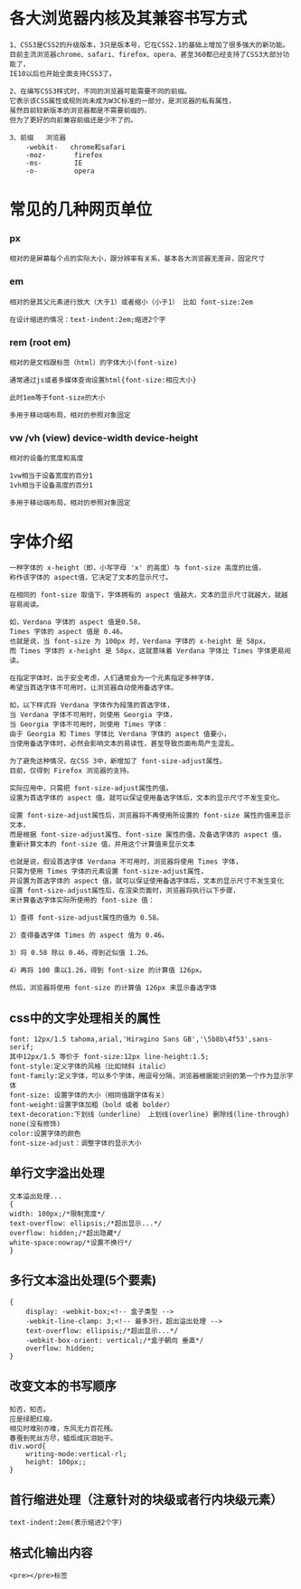 # 各大浏览器内核及其兼容书写方式
```
1、CSS3是CSS2的升级版本，3只是版本号，它在CSS2.1的基础上增加了很多强大的新功能。
目前主流浏览器chrome、safari、firefox、opera、甚至360都已经支持了CSS3大部分功能了，
IE10以后也开始全面支持CSS3了。

2、在编写CSS3样式时，不同的浏览器可能需要不同的前缀。
它表示该CSS属性或规则尚未成为W3C标准的一部分，是浏览器的私有属性，
虽然目前较新版本的浏览器都是不需要前缀的，
但为了更好的向前兼容前缀还是少不了的。

3、前缀   浏览器
	-webkit-   chrome和safari
	-moz- 		firefox
	-ms- 		IE
	-o- 		opera
```
# 常见的几种网页单位
### px  
	相对的是屏幕每个点的实际大小，跟分辨率有关系，基本各大浏览器无差异，固定尺寸
### em
	相对的是其父元素进行放大（大于1）或者缩小（小于1） 比如 font-size:2em
	
	在设计缩进的情况：text-indent:2em;缩进2个字
### rem (root em)
	相对的是文档跟标签（html）的字体大小(font-size)
	
	通常通过js或者多媒体查询设置html{font-size:相应大小}
	
	此时1em等于font-size的大小
	
	多用于移动端布局，相对的参照对象固定
### vw /vh (view)  device-width  device-height
	相对的设备的宽度和高度
	
	1vw相当于设备宽度的百分1
	1vh相当于设备高度的百分1
	
	多用于移动端布局，相对的参照对象固定
# 字体介绍
	一种字体的 x-height（即，小写字母 'x' 的高度）与 font-size 高度的比值，
	称作该字体的 aspect值，它决定了文本的显示尺寸。
				
	在相同的 font-size 取值下，字体拥有的 aspect 值越大，文本的显示尺寸就越大，就越容易阅读。
				
	如，Verdana 字体的 aspect 值是0.58，
	Times 字体的 aspect 值是 0.46。
	也就是说，当 font-size 为 100px 时，Verdana 字体的 x-height 是 58px，
	而 Times 字体的 x-height 是 58px，这就意味着 Verdana 字体比 Times 字体更易阅读。
				
	在指定字体时，出于安全考虑，人们通常会为一个元素指定多种字体，
	希望当首选字体不可用时，让浏览器自动使用备选字体。
				
	如，以下样式将 Verdana 字体作为段落的首选字体，
	当 Verdana 字体不可用时，则使用 Georgia 字体，
	当 Georgia 字体不可用时，则使用 Times 字体：
	由于 Georgia 和 Times 字体比 Verdana 字体的 aspect 值要小，
	当使用备选字体时，必然会影响文本的易读性，甚至导致页面布局产生混乱。
				
	为了避免这种情况，在CSS 3中，新增加了 font-size-adjust属性。
	目前，仅得到 Firefox 浏览器的支持。
				
	实际应用中，只需把 font-size-adjust属性的值，
	设置为首选字体的 aspect 值，就可以保证使用备选字体后，文本的显示尺寸不发生变化。
				
	设置 font-size-adjust属性后，浏览器将不再使用所设置的 font-size 属性的值来显示文本，
	而是根据 font-size-adjust属性、font-size 属性的值，及备选字体的 aspect 值，
	重新计算文本的 font-size 值，并用这个计算值来显示文本
				
	也就是说，假设首选字体 Verdana 不可用时，浏览器将使用 Times 字体，
	只需为使用 Times 字体的元素设置 font-size-adjust属性，
	并设置为首选字体的 aspect 值，就可以保证使用备选字体后，文本的显示尺寸不发生变化
	设置 font-size-adjust属性后，在渲染页面时，浏览器将执行以下步骤，
	来计算备选字体实际所使用的 font-size 值：
			
	1）查得 font-size-adjust属性的值为 0.58。
			
	2）查得备选字体 Times 的 aspect 值为 0.46。
			
	3）将 0.58 除以 0.46，得到近似值 1.26。
			
	4）再将 100 乘以1.26，得到 font-size 的计算值 126px。
			
	然后，浏览器将使用 font-size 的计算值 126px 来显示备选字体
## css中的文字处理相关的属性
	font: 12px/1.5 tahoma,arial,'Hiragino Sans GB','\5b8b\4f53',sans-serif;
	其中12px/1.5 等价于 font-size:12px line-height:1.5;
	font-style:定义字体的风格（比如倾斜 italic）
	font-family:定义字体，可以多个字体，用逗号分隔，浏览器根据能识别的第一个作为显示字体
	font-size: 设置字体的大小（相同值跟字体有关）
	font-weight:设置字体加粗（bold 或者 bolder）
	text-decoration:下划线（underline） 上划线(overline) 删除线(line-through) none(没有修饰)
	color:设置字体的颜色
	font-size-adjust：调整字体的显示大小
	
## 单行文字溢出处理
	文本溢出处理...
	{
	width: 100px;/*限制宽度*/
	text-overflow: ellipsis;/*超出显示...*/
	overflow: hidden;/*超出隐藏*/
	white-space:nowrap/*设置不换行*/
	}
## 多行文本溢出处理(5个要素)
	{
		display: -webkit-box;<!-- 盒子类型 -->
		-webkit-line-clamp: 3;<!-- 最多3行，超出溢出处理 -->
		text-overflow: ellipsis;/*超出显示...*/
		-webkit-box-orient: vertical;/*盒子朝向 垂直*/
		overflow: hidden;
	}
## 改变文本的书写顺序
	知否，知否。
	应是绿肥红瘦。
	相见时难别亦难，东风无力百花残。
	春蚕到死丝方尽，蜡炬成灰泪始干。
	div.word{
		writing-mode:vertical-rl;
		height: 100px;;
	}
## 首行缩进处理（注意针对的块级或者行内块级元素）
	text-indent:2em(表示缩进2个字)
## 格式化输出内容
	<pre></pre>标签

	
	
	
	